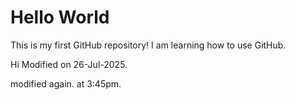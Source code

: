 # Hello World
This is my first GitHub repository! I am learning how to use GitHub.

Hi Modified on 26-Jul-2025.

modified again. at 3:45pm.
